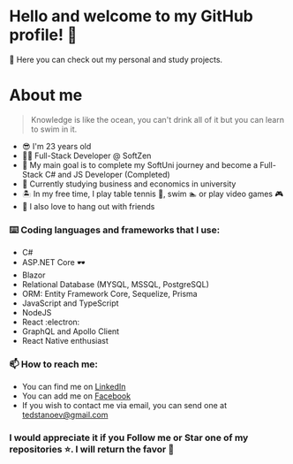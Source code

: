 # Hello and welcome to my GitHub profile! 👋

👀 Here you can check out my personal and study projects.

# About me

> Knowledge is like the ocean, you can't drink all of it but you can learn to swim in it.

- 😎 I'm 23 years old
- :man_technologist: Full-Stack Developer @ SoftZen
- 🎯 My main goal is to complete my SoftUni journey and become a Full-Stack C# and JS Developer (Completed)
- 💼 Currently studying business and economics in university
- :desert_island: In my free time, I play table tennis 🏓, swim 🏊 or play video games :video_game:
- 🥳 I also love to hang out with friends

### :keyboard: Coding languages and frameworks that I use:
- C#
- ASP.NET Core 🕶️
- Blazor
- Relational Database (MYSQL, MSSQL, PostgreSQL)
- ORM: Entity Framework Core, Sequelize, Prisma
- JavaScript and TypeScript
- NodeJS
- React :electron:
- GraphQL and Apollo Client
- React Native enthusiast

 ### 📫 How to reach me:
- You can find me on [LinkedIn](https://www.linkedin.com/in/teodor-stanoev-a14346227/)
- You can add me on [Facebook](https://www.facebook.com/teodor.stanoev)
- If you wish to contact me via email, you can send one at tedstanoev@gmail.com

### I would appreciate it if you **Follow** me or **Star** one of my repositories ⭐. I will return the favor 🤞
